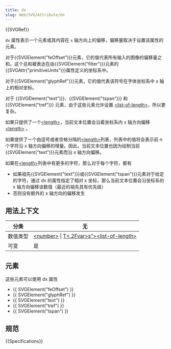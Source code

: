 ```yaml
---
title: dx
slug: Web/SVG/Attribute/dx
---
```


{{SVGRef}}

`dx` 属性表示一个元素或其内容在 `x` 轴方向上的偏移，偏移量取决于设置该属性的元素。

对于{{SVGElement("feOffset")}}元素，它的值代表所有输入的图像的偏移量之和。这个总和被表达在由{{SVGElement("filter")}}元素的{{SVGAttr("primitiveUnits")}}属性定义的坐标系中。

对于{{SVGElement("glyphRef")}}元素，它的值代表该符号在字体坐标系中 x 轴上的相对坐标。

对于 {{SVGElement("text")}}、{{SVGElement("tspan")}} 和 {{SVGElement("tref")}} 元素，由于这些元素允许设置 [\<list-of-length>](/zh-CN/SVG/Content_type#List-of-Ts)，所以更复杂。

如果只提供了一个[\<length>](/zh-CN/SVG/Content_type#Length)，当前文本位置会沿着坐标系内 x 轴方向偏移[\<length>](/zh-CN/SVG/Content_type#Length) 。

如果提供了一个由逗号或者空格分隔的[\<length>](/zh-CN/SVG/Content_type#Length)列表，列表中的值将会表示前 n 个字符沿 x 轴方向偏移的增量。因此，当前文本位置也因为绘制当前{{SVGElement("text")}}元素而沿 x 轴方向偏移。

如果在[\<length>](/zh-CN/SVG/Content_type#Length)列表中有更多的字符，那么对于每个字符，都有

- 如果祖先{{SVGElement("text")}}或{{SVGElement("tspan")}}元素对于给定的字符，通过 dx 的属性指定了相对 x 坐标，那么当前文本位置会沿坐标系的 x 轴方向偏移该数值（最近的祖先具有优先级）
- 否则没有额外的 x 轴方向的偏移发生

## 用法上下文

| 分类     | 无                                                                                                                              |
| -------- | ------------------------------------------------------------------------------------------------------------------------------- |
| 数值类型 | [\<number>](/zh-CN/SVG/Content_type#Number) \| [T<.2Fvar>s">\<list-of-length>](/zh-CN/SVG/Content_type#List-of-<var>T<.2Fvar>s) |
| 可变     | 是                                                                                                                              |

## 元素

这些元素可以使用 dx 属性

- {{ SVGElement("feOffset") }}
- {{ SVGElement("glyphRef") }}
- {{ SVGElement("text") }}
- {{ SVGElement("tref") }}
- {{ SVGElement("tspan") }}

## 规范

{{Specifications}}
